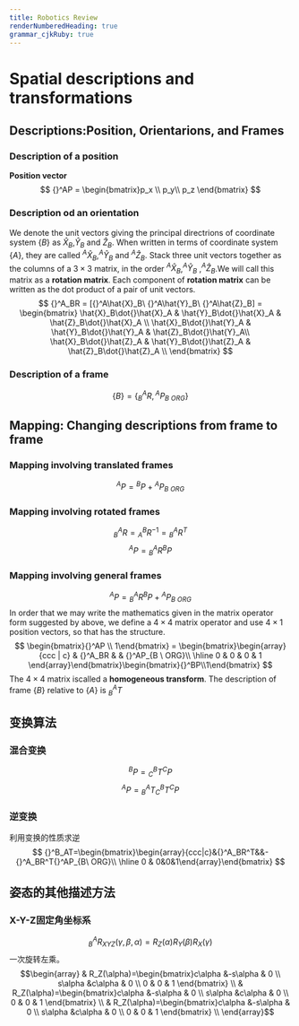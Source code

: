 ```yaml
---
title: Robotics Review
renderNumberedHeading: true
grammar_cjkRuby: true
---
```


# Spatial descriptions and transformations
## Descriptions:Position, Orientarions, and Frames
### Description of a position
**Position vector**
$$
{}^AP = \begin{bmatrix}p_x \\
p_y\\
p_z
\end{bmatrix}
$$
### Description od an orientation
We denote the unit vectors giving the principal directrions of coordinate system $\{B\}$ as $\hat{X}_B$,$\hat{Y}_B$ and $\hat{Z}_B$. When written in terms of coordinate system $\{A\}$, they are called ${}^A\hat{X}_B$,${}^A\hat{Y}_B$ and ${}^A\hat{Z}_B$.
Stack three unit vectors together as the columns of a $3\times3$ matrix, in the order ${}^A\hat{X}_B$,${}^A\hat{Y}_B$ ,${}^A\hat{Z}_B$.We will call this matrix as a **rotation matrix**.
Each component of **rotation matrix** can be written as the dot product of a pair of unit vectors.
$$
{}^A_BR = [{}^A\hat{X}_B\  {}^A\hat{Y}_B\ {}^A\hat{Z}_B] = \begin{bmatrix}
\hat{X}_B\dot{}\hat{X}_A &  \hat{Y}_B\dot{}\hat{X}_A & \hat{Z}_B\dot{}\hat{X}_A \\
\hat{X}_B\dot{}\hat{Y}_A &  \hat{Y}_B\dot{}\hat{Y}_A & \hat{Z}_B\dot{}\hat{Y}_A\\
\hat{X}_B\dot{}\hat{Z}_A &  \hat{Y}_B\dot{}\hat{Z}_A & \hat{Z}_B\dot{}\hat{Z}_A \\
\end{bmatrix}
$$

### Description of a frame
$$
\{B\}=\{{}^A_BR,{}^AP_{B\ ORG}\}
$$

## Mapping: Changing descriptions from frame to frame
### Mapping involving translated frames
$$
{}^AP = {}^BP + {}^AP_{B\ ORG}
$$

### Mapping involving rotated frames
$$
{}^A_BR={}^B_AR^{-1}={}^A_BR^T
$$
$$
{}^AP = {}^A_BR{}^BP
$$

### Mapping involving general frames
$${}^AP={}^A_BR{}^BP + {}^AP_{B\ ORG}$$
In order that we may write the mathematics given in the matrix operator form suggested by above, we define a $4\times4$ matrix operator and use $4\times1$ position vectors, so that has the structure.
$$
\begin{bmatrix}{}^AP \\ 1\end{bmatrix} = \begin{bmatrix}\begin{array}{ccc | c}
   & {}^A_BR  & & {}^AP_{B \ ORG}\\  \hline
   0 & 0 &  0 & 1
\end{array}\end{bmatrix}\begin{bmatrix}{}^BP\\1\end{bmatrix}
$$
The $4\times4$ matrix iscalled a **homogeneous transform**.
The description of frame $\{B\}$ relative to $\{A\}$ is ${}^A_BT$


## 变换算法
### 混合变换
$$
{}^BP={}^B_CT{}^CP
$$
$$
{}^AP={}^A_BT{}^B_CT{}^CP
$$

### 逆变换
利用变换的性质求逆
$$
{}^B_AT=\begin{bmatrix}\begin{array}{ccc|c}&{}^A_BR^T&&-{}^A_BR^T{}^AP_{B\ ORG}\\ \hline 0 & 0&0&1\end{array}\end{bmatrix}
$$

## 姿态的其他描述方法
### X-Y-Z固定角坐标系
$${}^A_BR_{XYZ}(\gamma,\beta,\alpha)=R_Z(\alpha)R_Y(\beta)R_X(\gamma)$$
一次旋转左乘。
$$\begin{array}
& R_Z(\alpha)=\begin{bmatrix}c\alpha &-s\alpha & 0 \\ s\alpha &c\alpha & 0 \\ 0 & 0 & 1 \end{bmatrix} \\
& R_Z(\alpha)=\begin{bmatrix}c\alpha &-s\alpha & 0 \\ s\alpha &c\alpha & 0 \\ 0 & 0 & 1 \end{bmatrix} \\
& R_Z(\alpha)=\begin{bmatrix}c\alpha &-s\alpha & 0 \\ s\alpha &c\alpha & 0 \\ 0 & 0 & 1 \end{bmatrix} \\
\end{array}$$